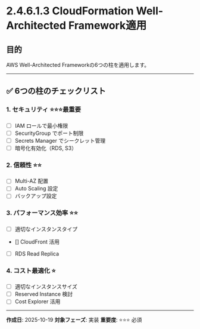 # 2.4.6.1.3 CloudFormation Well-Architected Framework適用

## 目的

AWS Well-Architected Frameworkの6つの柱を適用します。

---

## ✅ 6つの柱のチェックリスト

### 1. セキュリティ ⭐⭐⭐最重要

- [ ] IAM ロールで最小権限
- [ ] SecurityGroup でポート制限
- [ ] Secrets Manager でシークレット管理
- [ ] 暗号化有効化（RDS, S3）

### 2. 信頼性 ⭐⭐

- [ ] Multi-AZ 配置
- [ ] Auto Scaling 設定
- [ ] バックアップ設定

### 3. パフォーマンス効率 ⭐⭐

- [ ] 適切なインスタンスタイプ
- [] CloudFront 活用
- [ ] RDS Read Replica

### 4. コスト最適化 ⭐

- [ ] 適切なインスタンスサイズ
- [ ] Reserved Instance 検討
- [ ] Cost Explorer 活用

---

**作成日**: 2025-10-19
**対象フェーズ**: 実装
**重要度**: ⭐⭐⭐ 必須
